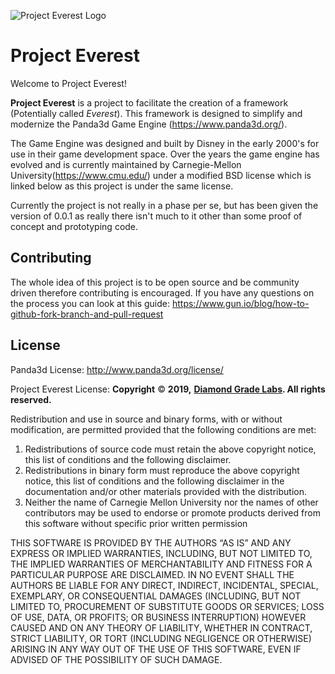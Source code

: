  ![Project Everest Logo](https://project-everest-diamongradelabs.s3-us-west-2.amazonaws.com/public/Project+Everest.png)

# Project Everest

Welcome to Project Everest!

**Project Everest** is a project to facilitate the creation of a framework (Potentially called *Everest*).
This framework is designed to simplify and modernize the Panda3d Game Engine (https://www.panda3d.org/). 

The Game Engine was designed and built by Disney in the early 2000's for use in their game development space. Over the years the game engine has evolved and is currently maintained by Carnegie-Mellon University(https://www.cmu.edu/) under a modified BSD license which is linked below as this project is under the same license. 

Currently the project is not really in a phase per se, but has been given the version of 0.0.1 as really there isn't much to it other than some proof of concept and prototyping code. 


## Contributing

The whole idea of this project is to be open source and be community driven therefore contributing is encouraged. 
If you have any questions on the process you can look at this guide: https://www.gun.io/blog/how-to-github-fork-branch-and-pull-request

## License
Panda3d License: http://www.panda3d.org/license/

Project Everest License:
**Copyright** © **2019,** [**Diamond Grade Labs**](https://diamondgradelabs.com/)**. All rights reserved.**

Redistribution and use in source and binary forms, with or without modification, are permitted provided that the following conditions are met:

1.  Redistributions of source code must retain the above copyright notice, this list of conditions and the following disclaimer.
2.  Redistributions in binary form must reproduce the above copyright notice, this list of conditions and the following disclaimer in the documentation and/or other materials provided with the distribution.
3.  Neither the name of Carnegie Mellon University nor the names of other contributors may be used to endorse or promote products derived from this software without specific prior written permission

THIS SOFTWARE IS PROVIDED BY THE AUTHORS “AS IS” AND ANY EXPRESS OR IMPLIED WARRANTIES, INCLUDING, BUT NOT LIMITED TO, THE IMPLIED WARRANTIES OF MERCHANTABILITY AND FITNESS FOR A PARTICULAR PURPOSE ARE DISCLAIMED. IN NO EVENT SHALL THE AUTHORS BE LIABLE FOR ANY DIRECT, INDIRECT, INCIDENTAL, SPECIAL, EXEMPLARY, OR CONSEQUENTIAL DAMAGES (INCLUDING, BUT NOT LIMITED TO, PROCUREMENT OF SUBSTITUTE GOODS OR SERVICES; LOSS OF USE, DATA, OR PROFITS; OR BUSINESS INTERRUPTION) HOWEVER CAUSED AND ON ANY THEORY OF LIABILITY, WHETHER IN CONTRACT, STRICT LIABILITY, OR TORT (INCLUDING NEGLIGENCE OR OTHERWISE) ARISING IN ANY WAY OUT OF THE USE OF THIS SOFTWARE, EVEN IF ADVISED OF THE POSSIBILITY OF SUCH DAMAGE.


